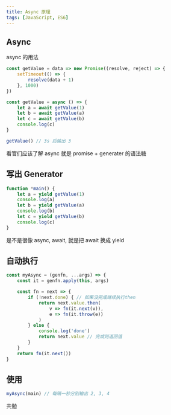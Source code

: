 ```yaml
---
title: Async 原理
tags: [JavaScript, ES6]
---
```


## Async

async 的用法

```js
const getValue = data => new Promise((resolve, reject) => {
    setTimeout(() => {
        resolve(data + 1)
    }, 1000)
})

const getValue = async () => {
    let a = await getValue(1)
    let b = await getValue(a)
    let c = await getValue(b)
    console.log(c)
}

getValue() // 3s 后输出 3
```

看官们应该了解 async 就是 promise + generater 的语法糖



## 写出 Generator

```js
function *main() {
    let a = yield getValue(1)
    console.log(a)
    let b = yield getValue(a)
    console.log(b)
    let c = yield getValue(b)
    console.log(c)
}
```

是不是很像 async, await, 就是把 await 换成 yield

## 自动执行

```js
const myAsync = (genfn, ...args) => {
    const it = genfn.apply(this, args)

    const fn = next => {
        if (!next.done) { // 如果没完成继续执行then
            return next.value.then(
                v => fn(it.next(v)),
                e => fn(it.throw(e))
            )
        } else {
            console.log('done')
            return next.value // 完成则返回值
        }
    }
    return fn(it.next())
}
```

## 使用

```js
myAsync(main) // 每隔一秒分别输出 2, 3, 4
```

共勉

